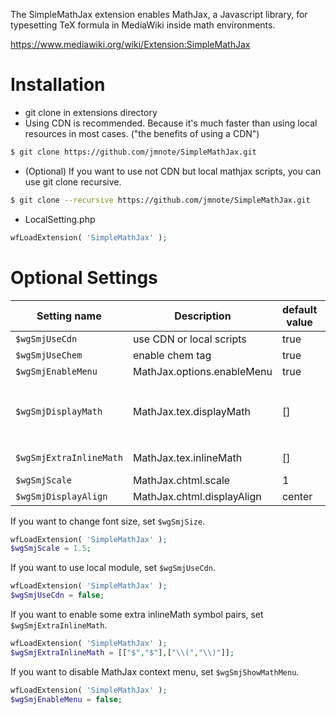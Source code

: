 The SimpleMathJax extension enables MathJax, a Javascript library, for typesetting TeX formula in MediaWiki inside math environments.

https://www.mediawiki.org/wiki/Extension:SimpleMathJax


# Installation
* git clone in extensions directory
* Using CDN is recommended. Because it's much faster than using local resources in most cases. ("the benefits of using a CDN")
```Bash
$ git clone https://github.com/jmnote/SimpleMathJax.git
```

* (Optional) If you want to use not CDN but local mathjax scripts, you can use git clone recursive.
```Bash
$ git clone --recursive https://github.com/jmnote/SimpleMathJax.git
```

* LocalSetting.php
```PHP
wfLoadExtension( 'SimpleMathJax' );
```

# Optional Settings
| Setting name            | Description                      | default value | example value               |
| ----------------------- | -------------------------------- | ------------- | --------------------------- |
| `$wgSmjUseCdn`          | use CDN or local scripts         | true          | false                       |
| `$wgSmjUseChem`         | enable chem tag                  | true          | false                       |
| `$wgSmjEnableMenu`      | MathJax.options.enableMenu       | true          | false                       |
| `$wgSmjDisplayMath`     | MathJax.tex.displayMath          | []            | [['$$','$$'],['\\[','\\]']] |
| `$wgSmjExtraInlineMath` | MathJax.tex.inlineMath           | []            | [['\\(', '\\)']]            |
| `$wgSmjScale`           | MathJax.chtml.scale              | 1             | 1.5                         |
| `$wgSmjDisplayAlign`    | MathJax.chtml.displayAlign       | center        | left                        |

If you want to change font size, set `$wgSmjSize`.
```PHP
wfLoadExtension( 'SimpleMathJax' );
$wgSmjScale = 1.5;
```

If you want to use local module, set `$wgSmjUseCdn`.
```PHP
wfLoadExtension( 'SimpleMathJax' );
$wgSmjUseCdn = false;
```

If you want to enable some extra inlineMath symbol pairs, set `$wgSmjExtraInlineMath`.
```PHP
wfLoadExtension( 'SimpleMathJax' );
$wgSmjExtraInlineMath = [["$","$"],["\\(","\\)"]];
```

If you want to disable MathJax context menu, set `$wgSmjShowMathMenu`.
```PHP
wfLoadExtension( 'SimpleMathJax' );
$wgSmjEnableMenu = false;
```
